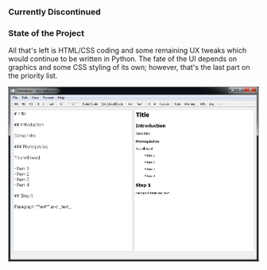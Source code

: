 ### Currently Discontinued

### State of the Project

All that's left is HTML/CSS coding and some remaining UX tweaks which would continue to be written in Python. The fate of the UI depends on graphics and some CSS styling of its own; however, that's the last part on the priority list. 

![Screenshot of the Sharkdown app in its current phase.](https://github.com/ronrihoo/sharkdown/blob/master/Sharkdown%20(in%20development).png "Progress shot.")
